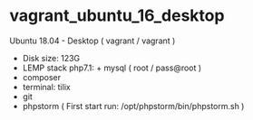 # vagrant_ubuntu_16_desktop
Ubuntu 18.04 - Desktop ( vagrant / vagrant )
  - Disk size: 123G
  - LEMP stack php7.1: + mysql ( root / pass@root )
  - composer
  - terminal: tilix
  - git
  - phpstorm ( First start run: /opt/phpstorm/bin/phpstorm.sh )
  
